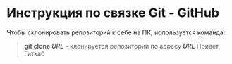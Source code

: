 # Инструкция по связке Git - GitHub

Чтобы склонировать репозиторий к себе на ПК, используется команда:
> **git clone *URL*** - клонируется репозиторий по адресу ***URL***
Привет, Гитхаб